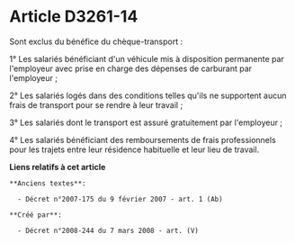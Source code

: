 # Article D3261-14

Sont exclus du bénéfice du chèque-transport :

1° Les salariés bénéficiant d'un véhicule mis à disposition permanente par l'employeur avec prise en charge des dépenses de
carburant par l'employeur ;

2° Les salariés logés dans des conditions telles qu'ils ne supportent aucun frais de transport pour se rendre à leur
travail ;

3° Les salariés dont le transport est assuré gratuitement par l'employeur ;

4° Les salariés bénéficiant des remboursements de frais professionnels pour les trajets entre leur résidence habituelle et
leur lieu de travail.

**Liens relatifs à cet article**

	**Anciens textes**:

	  - Décret n°2007-175 du 9 février 2007 - art. 1 (Ab)

	**Créé par**:

	  - Décret n°2008-244 du 7 mars 2008 - art. (V)
